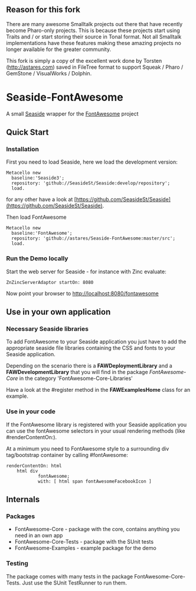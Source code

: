 ## Reason for this fork

There are many awesome Smalltalk projects out there that have recently become Pharo-only projects. This is because these projects start using Traits and / or start storing their source in Tonal format. Not all Smalltalk implementations have these features making these amazing projects no longer available for the greater community.

This fork is simply a copy of the excellent work done by Torsten (http://astares.com) saved in FileTree format to support Squeak / Pharo / GemStone / VisualWorks / Dolphin.

# Seaside-FontAwesome
A small [Seaside](http://www.seaside.st) wrapper for the [FontAwesome](https://fontawesome.com) project

## Quick Start

### Installation 
First you need to load Seaside, here we load the development version:

```Smalltalk
Metacello new
  baseline:'Seaside3';
  repository: 'github://SeasideSt/Seaside:develop/repository';
  load.
```

for any other have a look at [https://github.com/SeasideSt/Seaside](https://github.com/SeasideSt/Seaside).

Then load FontAwesome

```Smalltalk
Metacello new
  baseline:'FontAwesome';
  repository: 'github://astares/Seaside-FontAwesome:master/src';
  load.
```
 
### Run the Demo locally

Start the web server for Seaside - for instance with Zinc evaluate:

```Smalltalk
ZnZincServerAdaptor startOn: 8080
```

Now point your browser to [http://localhost:8080/fontawesome](http://localhost:8080/fontawesome)


## Use in your own application

### Necessary Seaside libraries

To add FontAwesome to your Seaside application you just have to add the appropriate seaside file libraries containing the CSS and fonts to your Seaside application.

Depending on the scenario there is a **FAWDeploymentLibrary** and a **FAWDevelopmentLibrary** that you will find in the package *FontAwesome-Core* in the category 'FontAwesome-Core-Libraries'

Have a look at the #register method in the **FAWExamplesHome** class for an example.

### Use in your code

If the FontAwesome library is registered with your Seaside application you can use the fontAwesome selectors in your usual rendering methods (like #renderContentOn:).

At a minimum you need to FontAwesome style to a surrounding div tag/bootstrap container by calling #fontAwesome:

```Smalltalk
renderContentOn: html
    html div 
            fontAwesome;
            with: [ html span fontAwesomeFacebookIcon ]
```

## Internals

### Packages

- FontAwesome-Core - package with the core, contains anything you need in an own app
- FontAwesome-Core-Tests - package with the SUnit tests
- FontAwesome-Examples - example package for the demo

### Testing

The package comes with many tests in the package FontAwesome-Core-Tests. Just use the SUnit TestRunner to run them.
